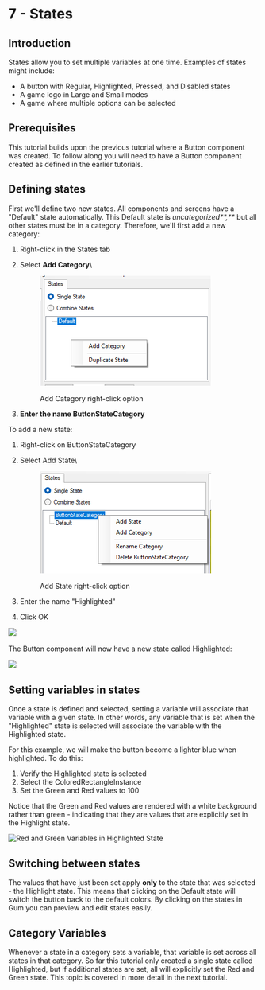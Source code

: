 # 7 - States

## Introduction

States allow you to set multiple variables at one time. Examples of states might include:

* A button with Regular, Highlighted, Pressed, and Disabled states
* A game logo in Large and Small modes
* A game where multiple options can be selected

## Prerequisites

This tutorial builds upon the previous tutorial where a Button component was created. To follow along you will need to have a Button component created as defined in the earlier tutorials.

## Defining states

First we'll define two new states. All components and screens have a "Default" state automatically. This Default state is _uncategorized**,**_ but all other states must be in a category. Therefore, we'll first add a new category:

1. Right-click in the States tab
2.  Select **Add Category**\


    <figure><img src="../.gitbook/assets/image (67).png" alt=""><figcaption><p>Add Category right-click option</p></figcaption></figure>
3. **Enter the name ButtonStateCategory**

&#x20;To add a new state:

1. Right-click on ButtonStateCategory
2.  Select Add State\


    <figure><img src="../.gitbook/assets/image (68).png" alt=""><figcaption><p>Add State right-click option</p></figcaption></figure>
3. Enter the name "Highlighted"
4. Click OK

![](<../.gitbook/assets/GumEnterStateName (1).PNG>)

The Button component will now have a new state called Highlighted:

![](<../.gitbook/assets/30\_14 35 35.png>)

## Setting variables in states

Once a state is defined and selected, setting a variable will associate that variable with a given state. In other words, any variable that is set when the "Highlighted" state is selected will associate the variable with the Highlighted state.

For this example, we will make the button become a lighter blue when highlighted. To do this:

1. Verify the Highlighted state is selected
2. Select the ColoredRectangleInstance
3. Set the Green and Red values to 100

Notice that the Green and Red values are rendered with a white background rather than green - indicating that they are values that are explicitly set in the Highlight state.

![Red and Green Variables in Highlighted State](<../.gitbook/assets/30\_14 37 18.png>)

## Switching between states

The values that have just been set apply **only** to the state that was selected - the Highlight state. This means that clicking on the Default state will switch the button back to the default colors. By clicking on the states in Gum you can preview and edit states easily.

## Category Variables

Whenever a state in a category sets a variable, that variable is set across all states in that category. So far this tutorial only created a single state called Highlighted, but if additional states are set, all will explicitly set the Red and Green state. This topic is covered in more detail in the next tutorial.
